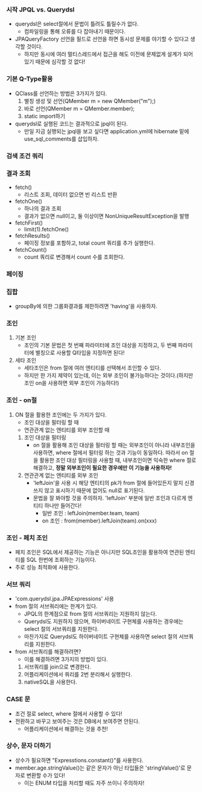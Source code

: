 ### 시작 JPQL vs. Querydsl
- querydsl은 select절에서 문법이 틀려도 틀릴수가 없다.
  - 컴파일링을 통해 오류를 다 잡아내기 때문이다.
- JPAQueryFactory 선언을 필드로 선언을 하면 동시성 문제를 야기할 수 있다고 생각할 것이다.
  - 하지만 동시에 여러 멀티스레드에서 접근을 해도 이전에 문제없게 설계가 되어있기 때문에 심각할 것 없다!

### 기본 Q-Type활용
- QClass를 선언하는 방법은 3가지가 있다.
  1. 별칭 생성 및 선언(QMember m = new QMember("m");)
  2. 바로 선언(QMember m = QMember.member);
  3. static import하기
- querydsl로 실행된 코드는 결과적으로 jpql이 된다.
  - 만일 지금 실행되는 jpql을 보고 싶다면 application.yml에 hibernate 밑에
  use_sql_comments를 삽입하자.

### 검색 조건 쿼리
### 결과 조회
- fetch()
  - 리스트 조회, 데이터 없으면 빈 리스트 반환
- fetchOne()
  - 하나의 결과 조회
  - 결과가 없으면 null이고, 둘 이상이면 NonUniqueResultException을 발행
- fetchFirst()
  - limit(1).fetchOne()
- fetchResults()
  - 페이징 정보를 포함하고, total count 쿼리를 추가 실행한다.
- fetchCount()
  - count 쿼리로 변경해서 count 수를 조회한다.

### 페이징
### 집합
- groupBy에 의한 그룹화결과를 제한하려면 'having'을 사용하자.

### 조인
1. 기본 조인
   - 조인의 기본 문법은 첫 번째 파라미터에 조인 대상을 지정하고, 두 번째 파라미터에 별칭으로 사용할
   Q타입을 지정하면 된다!
2. 세타 조인
   - 세타조인은 from 절에 여러 엔티티를 선택해서 조인할 수 있다.
   - 하지만 한 가지 제약이 있는데, 이는 외부 조인이 불가능하다는 것이다.(하지만 조인 on을 사용하면 외부 조인이 가능하다!)

### 조인 - on절
1. ON 절을 활용한 조인에는 두 가지가 있다.
   - 조인 대상을 필터링 할 때
   - 연관관계 없는 엔티티를 외부 조인할 때
   1. 조인 대상을 필터링
      - on 절을 활용해 조인 대상을 필터링 할 때는 외부조인이 아니라 내부조인을 사용하면, where 절에서 필터링 하는 것과 기능이 동일하다.
      따라서 on 절을 활용한 조인 대상 필터링을 사용할 때, 내부조인이면 익숙한 where 절로 해결하고, **정말 외부조인이 필요한 경우에만 이 기능을 사용하자!**
   2. 연관관계 없는 엔티티를 외부 조인
      - 'leftJoin'을 사용 시 해당 엔티티의 pk가 from 절에 들어있든지 말지 신경쓰지 않고 표시하기 때문에 없어도 null로 표기된다.
      - 문법을 잘 봐야할 것을 주의하자. 'leftJoin' 부분에 일반 조인과 다르게 엔티티 하나만 들어간다!
        - 일반 조인 : leftJoin(member.team, team)
        - on 조인 : from(member).leftJoin(team).on(xxx)

### 조인 - 페치 조인
- 페치 조인은 SQL에서 제공하는 기능은 아니지만 SQL조인을 활용하여 연관된 엔티티를 SQL 한번에 조회하는 기능이다.
- 주로 성능 최적화에 사용한다.

### 서브 쿼리
- 'com.querydsl.jpa.JPAExpressions' 사용
- from 절의 서브쿼리에는 한계가 있다.
  - JPQL의 한계점으로 from 절의 서브쿼리는 지원하지 않는다.
  - Querydsl도 지원하지 않으며, 하이버네이트 구현체를 사용하는 경우에는 select 절의 서브쿼리를 지원한다.
  - 마찬가지로 Querydsl도 하이버네이트 구현체를 사용하면 select 절의 서브쿼리를 지원한다.
- from 서브쿼리를 해결하려면?
  - 이를 해결하려면 3가지의 방법이 있다.
  1. 서브쿼리를 join으로 변경한다.
  2. 어플리케이션에서 쿼리를 2번 분리해서 실행한다.
  3. nativeSQL을 사용한다.

### CASE 문
- 조건 절로 select, where 절에서 사용할 수 있다!
- 전환하고 바꾸고 보여주는 것은 DB에서 보여주면 안된다.
  - 어플리케이션에서 해결하는 것을 추천!

### 상수, 문자 더하기
- 상수가 필요하면 "Expresstions.constant()"를 사용한다.
- member.age.stringValue()는 같은 문자가 아닌 타입들은 'stringValue()'로 문자로 변환할 수가 있다!
  - 이는 ENUM 타입을 처리할 때도 자주 쓰이니 주의하자!
